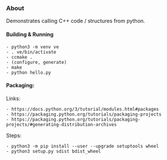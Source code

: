 ### About

Demonstrates calling C++ code / structures from python.

#### Building & Running

    - python3 -m venv ve
    - . ve/bin/activate
    - ccmake .
    - (configure, generate)
    - make
    - python hello.py

#### Packaging:

Links:

    - https://docs.python.org/3/tutorial/modules.html#packages        
    - https://packaging.python.org/tutorials/packaging-projects
    - https://packaging.python.org/tutorials/packaging-projects/#generating-distribution-archives

Steps:

    - python3 -m pip install --user --upgrade setuptools wheel
    - python3 setup.py sdist bdist_wheel
